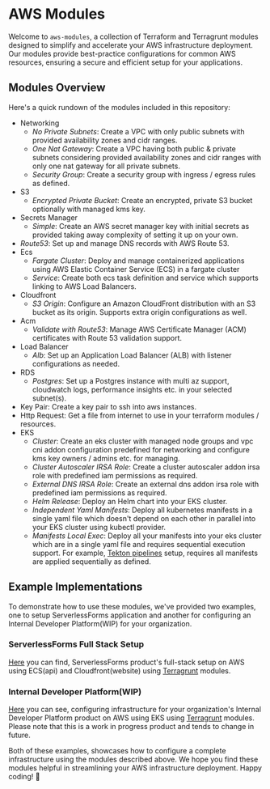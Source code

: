 # AWS Modules

Welcome to `aws-modules`, a collection of Terraform and Terragrunt modules designed to simplify and accelerate your AWS infrastructure deployment. Our modules provide best-practice configurations for common AWS resources, ensuring a secure and efficient setup for your applications.

## Modules Overview

Here's a quick rundown of the modules included in this repository:

* Networking
  * *No Private Subnets*: Create a VPC with only public subnets with provided availability zones and cidr ranges.
  * *One Nat Gateway*: Create a VPC having both public & private subnets considering provided availability zones and cidr ranges with only one nat gateway for all private subnets.
  * *Security Group*: Create a security group with ingress / egress rules as defined.
* S3
  * *Encrypted Private Bucket*: Create an encrypted, private S3 bucket optionally with managed kms key.
* Secrets Manager
  * *Simple*: Create an AWS secret manager key with initial secrets as provided taking away complexity of setting it up on your own.
* *Route53*: Set up and manage DNS records with AWS Route 53.
* Ecs
  * *Fargate Cluster*: Deploy and manage containerized applications using AWS Elastic Container Service (ECS) in a fargate cluster
  * *Service*: Create both ecs task definition and service which supports linking to AWS Load Balancers.
* Cloudfront
  * *S3 Origin*: Configure an Amazon CloudFront distribution with an S3 bucket as its origin. Supports extra origin configurations as well.
* Acm
  * *Validate with Route53*: Manage AWS Certificate Manager (ACM) certificates with Route 53 validation support.
* Load Balancer
  * *Alb*: Set up an Application Load Balancer (ALB) with listener configurations as needed.
* RDS
  * *Postgres*: Set up a Postgres instance with multi az support, cloudwatch logs, performance insights etc. in your selected subnet(s).
* Key Pair: Create a key pair to ssh into aws instances.
* Http Request: Get a file from internet to use in your terraform modules / resources.
* EKS
  * *Cluster*: Create an eks cluster with managed node groups and vpc cni addon configuration predefined for networking and configure kms key owners / admins etc. for managing.
  * *Cluster Autoscaler IRSA Role*: Create a cluster autoscaler addon irsa role with predefined iam permissions as required.
  * *External DNS IRSA Role*: Create an external dns addon irsa role with predefined iam permissions as required.
  * *Helm Release*: Deploy an Helm chart into your EKS cluster.
  * *Independent Yaml Manifests*: Deploy all kubernetes manifests in a single yaml file which doesn't depend on each other in parallel into your EKS cluster using kubectl provider.
  * *Manifests Local Exec*: Deploy all your manifests into your eks cluster which are in a single yaml file and requires sequential execution support. For example, [Tekton pipelines](https://storage.googleapis.com/tekton-releases/pipeline/latest/release.yaml) setup, requires all manifests are applied sequentially as defined.

## Example Implementations

To demonstrate how to use these modules, we've provided two examples, one to setup ServerlessForms application and another for configuring an Internal Developer Platform(WIP) for your organization.

### ServerlessForms Full Stack Setup

[Here](./examples/serverlessforms/) you can find, ServerlessForms product's full-stack setup on AWS using ECS(api) and Cloudfront(website) using [Terragrunt](https://terragrunt.gruntwork.io/docs/#getting-started) modules.

### Internal Developer Platform(WIP)

[Here](./examples/internal_developer_platform/) you can see, configuring infrastructure for your organization's Internal Developer Platform product on AWS using EKS using [Terragrunt](https://terragrunt.gruntwork.io/docs/#getting-started) modules. Please note that this is a work in progress product and tends to change in future.

Both of these examples, showcases how to configure a complete infrastructure using the modules described above. We hope you find these modules helpful in streamlining your AWS infrastructure deployment. Happy coding! 🚀
